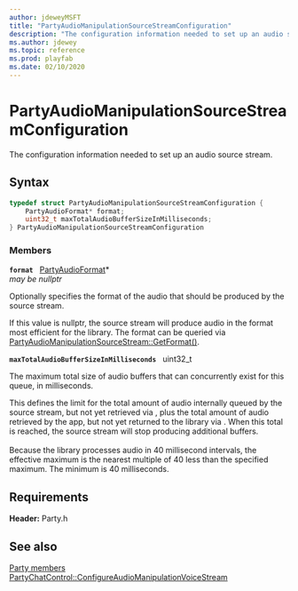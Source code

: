 ```yaml
---
author: jdeweyMSFT
title: "PartyAudioManipulationSourceStreamConfiguration"
description: "The configuration information needed to set up an audio source stream."
ms.author: jdewey
ms.topic: reference
ms.prod: playfab
ms.date: 02/10/2020
---
```


# PartyAudioManipulationSourceStreamConfiguration  

The configuration information needed to set up an audio source stream.  

## Syntax  
  
```cpp
typedef struct PartyAudioManipulationSourceStreamConfiguration {  
    PartyAudioFormat* format;  
    uint32_t maxTotalAudioBufferSizeInMilliseconds;  
} PartyAudioManipulationSourceStreamConfiguration  
```
  
### Members  
  
**`format`** &nbsp; [PartyAudioFormat](partyaudioformat.md)*  
*may be nullptr*  
  
Optionally specifies the format of the audio that should be produced by the source stream.
  
If this value is nullptr, the source stream will produce audio in the format most efficient for the library. The format can be queried via [PartyAudioManipulationSourceStream::GetFormat()](../classes/PartyAudioManipulationSourceStream/methods/partyaudiomanipulationsourcestream_getformat.md).
  
**`maxTotalAudioBufferSizeInMilliseconds`** &nbsp; uint32_t  
  
The maximum total size of audio buffers that can concurrently exist for this queue, in milliseconds.
  
This defines the limit for the total amount of audio internally queued by the source stream, but not yet retrieved via <seealso cref="PartyAudioManipulationSourceStream::GetNextBuffer" />, plus the total amount of audio retrieved by the app, but not yet returned to the library via <seealso cref="PartyAudioManipulationSourceStream::ReturnBuffer" />. When this total is reached, the source stream will stop producing additional buffers. <br /><br /> Because the library processes audio in 40 millisecond intervals, the effective maximum is the nearest multiple of 40 less than the specified maximum. The minimum is 40 milliseconds.
  
  
## Requirements  
  
**Header:** Party.h
  
## See also  
[Party members](../party_members.md)  
[PartyChatControl::ConfigureAudioManipulationVoiceStream](../classes/PartyChatControl/methods/partychatcontrol_configureaudiomanipulationvoicestream.md)
  
  
